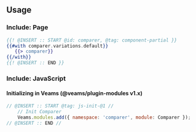 ## Usage

### Include: Page

``` hbs
{{! @INSERT :: START @id: comparer, @tag: component-partial }}
{{#with comparer.variations.default}}
   {{> comparer}}
{{/with}}
{{! @INSERT :: END }}
```

### Include: JavaScript

#### Initializing in Veams (@veams/plugin-modules v1.x)
``` js
// @INSERT :: START @tag: js-init-@1 //
	// Init Comparer
	Veams.modules.add({ namespace: 'comparer', module: Comparer });
// @INSERT :: END //
```
